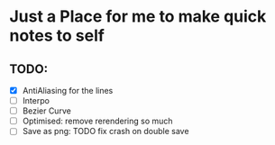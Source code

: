# Just a Place for me to make quick notes to self

## TODO:
- [X] AntiAliasing for the lines
- [ ] Interpo
- [ ] Bezier Curve
- [ ] Optimised: remove rerendering so much
- [ ] Save as png: TODO fix crash on double save
